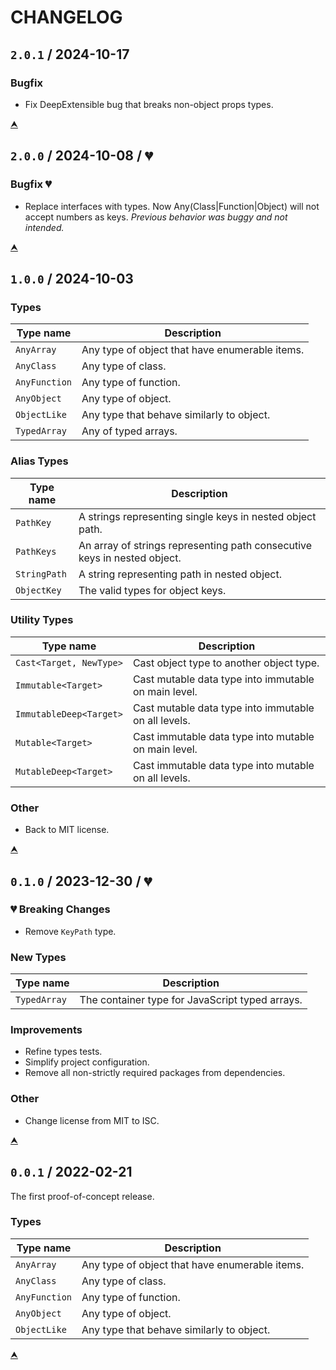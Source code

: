 # CHANGELOG

## `2.0.1` / 2024-10-17

### Bugfix

- Fix DeepExtensible bug that breaks non-object props types.

[⮝](#changelog)



## `2.0.0` / 2024-10-08 / 💔

### Bugfix 💔

- Replace interfaces with types.
  Now Any(Class|Function|Object) will not accept numbers as keys.
  *Previous behavior was buggy and not intended.*

[⮝](#changelog)



## `1.0.0` / 2024-10-03

### Types

| Type name     | Description
|---------------|---------------------------------------------------------------
| `AnyArray`    | Any type of object that have enumerable items.
| `AnyClass`    | Any type of class.
| `AnyFunction` | Any type of function.
| `AnyObject`   | Any type of object.
| `ObjectLike`  | Any type that behave similarly to object.
| `TypedArray`  | Any of typed arrays.

### Alias Types

| Type name     | Description
|---------------|---------------------------------------------------------------
| `PathKey`     | A strings representing single keys in nested object path.
| `PathKeys`    | An array of strings representing path consecutive keys in nested object.
| `StringPath`  | A string representing path in nested object.
| `ObjectKey`   | The valid types for object keys.

### Utility Types

| Type name               | Description
|-------------------------|-----------------------------------------------------
| `Cast<Target, NewType>` | Cast object type to another object type.
| `Immutable<Target>`     | Cast mutable data type into immutable on main level.
| `ImmutableDeep<Target>` | Cast mutable data type into immutable on all levels.
| `Mutable<Target>`       | Cast immutable data type into mutable on main level.
| `MutableDeep<Target>`   | Cast immutable data type into mutable on all levels.

### Other

- Back to MIT license.

[⮝](#changelog)



## `0.1.0` / 2023-12-30 / 💔

### 💔 Breaking Changes

- Remove `KeyPath` type.

### New Types

| Type name    | Description
|--------------|----------------------------------------------------------------
| `TypedArray` | The container type for JavaScript typed arrays.

### Improvements

- Refine types tests.
- Simplify project configuration.
- Remove all non-strictly required packages from dependencies.

### Other

- Change license from MIT to ISC.

[⮝](#changelog)



## `0.0.1` / 2022-02-21

The first proof-of-concept release.

### Types

| Type name     | Description
|---------------|---------------------------------------------------------------
| `AnyArray`    | Any type of object that have enumerable items.
| `AnyClass`    | Any type of class.
| `AnyFunction` | Any type of function.
| `AnyObject`   | Any type of object.
| `ObjectLike`  | Any type that behave similarly to object.

[⮝](#changelog)
